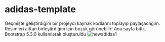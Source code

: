 # adidas-template
Geçmişte geliştirdiğim bir projeydi kaynak kodlarını toplayıp paylaşacağım.
Resimleri alttan birleştirdiğim için bozuk görünebilir!
Ana sayfa bitti...
Bootstrap 5.3.0 kullanılarak oluşturuldu
![newadidas1](https://user-images.githubusercontent.com/54667635/226153952-62274178-adcf-4589-9ea4-28b34cf5bb58.png)
